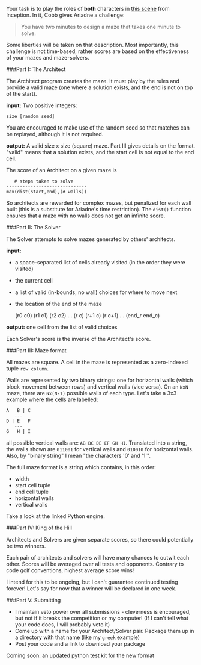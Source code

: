 Your task is to play the roles of __both__ characters in [this scene](https://www.youtube.com/watch?v=V3-a58Wt2tk&t=41) from Inception. In it, Cobb gives Ariadne a challenge:

> You have two minutes to design a maze that takes one minute to solve.

Some liberties will be taken on that description. Most importantly, this challenge is not time-based, rather scores are based on the effectiveness of your mazes and maze-solvers.

###Part I: The Architect

The Architect program creates the maze. It must play by the rules and provide a valid maze (one where a solution exists, and the end is not on top of the start).

__input:__ Two positive integers:

    size [random seed]

You are encouraged to make use of the random seed so that matches can be replayed, although it is not required.

__output:__ A valid size x size (square) maze. Part III gives details on the format. "valid" means that a solution exists, and the start cell is not equal to the end cell.

The score of an Architect on a given maze is

       # steps taken to solve
    ------------------------------
    max(dist(start,end),(# walls))

So architects are rewarded for complex mazes, but penalized for each wall built (this is a substitute for Ariadne's time restriction). The `dist()` function ensures that a maze with no walls does not get an infinite score.

###Part II: The Solver

The Solver attempts to solve mazes generated by others' architects.

__input:__

 - a space-separated list of cells already visited (in the order they were visited)
 - the current cell
 - a list of valid (in-bounds, no wall) choices for where to move next
 - the location of the end of the maze

    (r0 c0) (r1 c1) (r2 c2) ...
    (r c)
    (r+1 c) (r c+1) ...
    (end_r end_c)

__output:__ one cell from the list of valid choices

Each Solver's score is the inverse of the Architect's score.

###Part III: Maze format

All mazes are square. A cell in the maze is represented as a zero-indexed tuple `row column`.

Walls are represented by two binary strings: one for horizontal walls (which block movement between rows) and vertical walls (vice versa). On an `NxN` maze, there are `Nx(N-1)` possible walls of each type. Let's take a 3x3 example where the cells are labelled:

    A   B | C
       ---
    D | E   F
       ---
    G   H | I

all possible vertical walls are: `AB BC DE EF GH HI`. Translated into a string, the walls shown are `011001` for vertical walls and `010010` for horizontal walls. Also, by "binary string" I mean "the characters '0' and '1'".

The full maze format is a string which contains, in this order:

 - width
 - start cell tuple
 - end cell tuple
 - horizontal walls
 - vertical walls

Take a look at the linked Python engine.

###Part IV: King of the Hill

Architects and Solvers are given separate scores, so there could potentially be two winners.

Each pair of architects and solvers will have many chances to outwit each other. Scores will be averaged over all tests and opponents. Contrary to code golf conventions, highest average score wins!

I intend for this to be ongoing, but I can't guarantee continued testing forever! Let's say for now that a winner will be declared in one week.

###Part V: Submitting

 - I maintain veto power over all submissions - cleverness is encouraged, but not if it breaks the competition or my computer! (If I can't tell what your code does, I will probably veto it)
 - Come up with a name for your Architect/Solver pair. Package them up in a directory with that name (like my `greek` example)
 - Post your code and a link to download your package

Coming soon: an updated python test kit for the new format